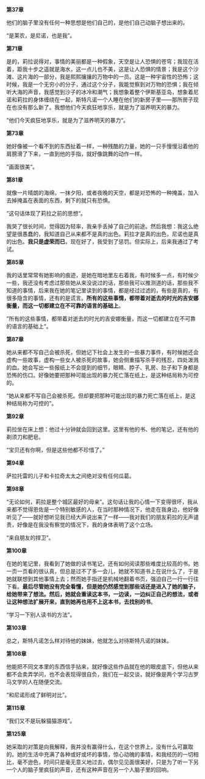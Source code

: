 

**第37章**

他们的脑子里没有任何一种思想是他们自己的，是他们自己动脑子想出来的。



“是莱农，是尼诺，也是我”。



**第71章**

是的，莉拉说得对，事情的美丽都是一种假象，天空是让人恐惧的苍穹；我现在活着，距我十步之遥就是海水，这一点儿也不美，这是让人恐惧的情景；我是这个沙滩、这片海的一部分，我是熙熙攘攘的万物中的一员。这是一种宇宙性的恐怖；这时候，我是一个无穷小的分子，通过这个分子，我能觉察到对万物的恐惧；我在倾听大海的声音，我感觉到沙子的冰冷和潮气；我想象着整个伊斯基亚岛，想象着尼诺和莉拉的身体缠绕在一起，斯特凡诺一个人睡在他们的新房子里——那所房子现在也没有那么新了。我想他们今天疯狂地享乐，就是为了滋养明天的暴力。



”他们今天疯狂地享乐，就是为了滋养明天的暴力“。



**第73章**

她好像被一个看不到的东西扯着一样，一种残酷的力量，她的一只手慢慢沿着他的肩膀滑了下来，一直到他的手指，就好像跳舞的动作一样。



”画面很美“。



**第81章**

就像一片晴朗的海绵，一抹夕阳，或者夜晚的天空，都是对恐怖的一种掩盖，加入去掉掩盖在表面的东西，剩下的就只有恐惧。

”这句话体现了莉拉之前的思想“。



我哭了很长时间，觉得因为轻率，我亲手丢掉了自己的前途。然后我想：我这么绝望是很愚蠢的，我知道自己从来都不是真的出色。莉拉才是真的出色，尼诺也是真的出色。**我只是虚荣而已**，现在好了，我受到了惩罚。但实际上，后来我通过了考试。



**第85章**

我的话里常常有她影响的痕迹，是她在暗地里左右着我，有时候多一点，有时候少一些，我还没有考虑过那些她从来没说过的话，那些我可以推测道的话，那些我不知道的事情，后来我在她的笔记里读到的事情，都是经过过滤的，有些是真的，有很多隐含的事情，还有的是谎言。**所有的这些事情，都带着对逝去的时光的吉安娜衡量，而这一切都建立在不可靠的语言的基础上**。



”所有的这些事情，都带着对逝去的时光的吉安娜衡量，而这一切都建立在不可靠的语言的基础上“。



**第87章**

她从来都不写自己会被杀死，但她记下社会上发生的一些暴力事件，有时候她还会虚构一些故事，虚构一些女人被杀死的故事，她会侧重描写杀手的残忍，四处泼溅的血。她会写出一些报纸上不会提到的细节，眼睛、脖子、乳房、肚子和下身都是恐怖的伤口。好像她要把那种可能出现的暴力死亡落在纸上，是这种结局称为可控的。



“她从来都不写自己会被杀死。但却要把那种可能出现的暴力死亡落在纸上，是这种结局称为可控的”。



**第92章**

莉拉坐在床上想：他过十分钟就会回到这里。这里有他的书、他的笔记，还有他的剃须刀和肥皂。



“宝贝还有你啊，但是这些他都不珍惜了。”



**第94章**

萨拉托雷的儿子和卡拉奇太太之间绝对没有任何瓜葛。



**第98章**

“无论如何，莉拉是整个城区最好的母亲”。这句话让我的心情一下变得很坏，我从来都不觉得恩佐是一个特别敏感的人，在当时那种情况下，他走在我身边，他好像听见了——就好想听见我已经大声说出来了一样——我对我们的朋友莉拉的无声谴责，好像是在我没有察觉的情况下，我的身体表明了这个立场。



“来自朋友的捍卫”。



**第100章**

在她的笔记里，我看到了她做的读书笔记，还有如何阅读那些难度比较高的书。她一页一页看的很认真，但总是过不了多一会儿，她就不知道书上在说什么了，于是她就联想到其他事情上去；然而她手指还是机械地翻着书页，强迫自己一行一行往下看。**最后尽管她没有完全看懂，但是她仍然感觉到那些话还是进入了她的脑子，给她带来了想法。然后，她就会重读这本书，一边读，一边纠正自己的想法，或者让这种想法扩展开来，直到她再也用不上这本书，去找别的书**。



“学习一下别人读书的方法”。



**第103章**

总之，斯特凡诺怎么样对待他的妹妹，他就怎么对待斯特凡诺的妹妹。



**第108章**

他能把不同文本里的东西信手拈来，就好像这些作品就在他的眼皮底下，但他从来都不会卖弄学问，也不会表现得很自负，我们在一起交谈，就好像是两个学习古罗马文学的人在随便交流。



“和尼诺形成了鲜明对比”。



**第115章**

“我们又不是玩躲猫猫游戏”。



**第125章**

她采取的对策是向我解释，我并没有赢得什么，在这个世界上，没有什么可赢取的。她的生活中充满了各种或好或坏的事情，惊心动魄的事情，和我经历的一切相比，毫不逊色，时间只是毫无意义地过去，偶尔见见面很美好，只是为了听一下另一个人的脑子里疯狂的声音，还有这种声音在另一个人脑子里的回响。





